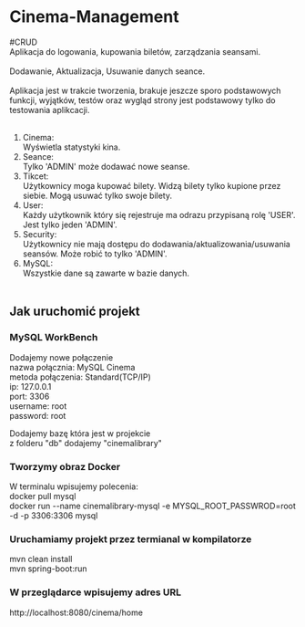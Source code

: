 # Cinema-Management

#CRUD
<br>
Aplikacja do logowania, kupowania biletów, zarządzania seansami.
<br><br>
Dodawanie, Aktualizacja, Usuwanie danych seance.
<br><br>
Aplikacja jest w trakcie tworzenia, brakuje jeszcze sporo podstawowych funkcji, wyjątków, testów oraz wygląd strony jest podstawowy tylko do testowania aplikcacji.
<br><br>
1. Cinema:
<br> Wyświetla statystyki kina.
3. Seance:
<br> Tylko 'ADMIN' może dodawać nowe seanse.
4. Tikcet:
<br> Użytkownicy moga kupować bilety. Widzą bilety tylko kupione przez siebie. Mogą usuwać tylko swoje bilety.
5. User:
<br> Każdy użytkownik który się rejestruje ma odrazu przypisaną rolę 'USER'. Jest tylko jeden 'ADMIN'.
6. Security:
<br> Użytkownicy nie mają dostępu do dodawania/aktualizowania/usuwania seansów. Może robić to tylko 'ADMIN'.
7. MySQL:
<br> Wszystkie dane są zawarte w bazie danych.
<br><br>

## Jak uruchomić projekt

### MySQL WorkBench
Dodajemy nowe połączenie<br>
nazwa połącznia: MySQL Cinema<br>
metoda połączenia: Standard(TCP/IP)<br>
ip: 127.0.0.1<br>
port: 3306<br>
username: root<br>
password: root<br>

Dodajemy bazę która jest w projekcie<br>
z folderu "db" dodajemy "cinemalibrary"

### Tworzymy obraz Docker
W terminalu wpisujemy polecenia:<br>
docker pull mysql<br>
docker run --name cinemalibrary-mysql -e MYSQL_ROOT_PASSWROD=root -d -p 3306:3306 mysql

### Uruchamiamy projekt przez termianal w kompilatorze
mvn clean install<br>
mvn spring-boot:run

### W przeglądarce wpisujemy adres URL
http://localhost:8080/cinema/home
